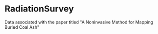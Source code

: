 # RadiationSurvey
Data associated with the paper titled "A Noninvasive Method for Mapping Buried Coal Ash"
